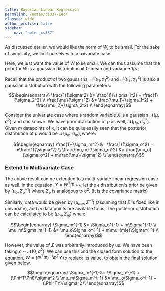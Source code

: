 ```yaml
---
title: Bayesian Linear Regression
permalink: /notes/cs337/Lec4
classes: wide
author_profile: false
sidebar:
    nav: "notes_cs337"
---
```

<script type="text/javascript" src="https://code.jquery.com/jquery-1.7.1.min.js"></script>

<script type="text/x-mathjax-config">
  MathJax.Hub.Config({
    tex2jax: {
      inlineMath: [ ['$','$'], ["\\(","\\)"] ],
      processEscapes: true
    }
  });
</script>
<script type="text/javascript" async src="https://cdnjs.cloudflare.com/ajax/libs/mathjax/2.7.5/latest.js?config=TeX-MML-AM_CHTML" async></script>

<!-- Notes begin from here -->

As discussed earlier, we would like the norm of $W_i$ to be small. For the sake of simplicity, we limit ourselves to a univariate case.

Here, we just want the value of $W$ to be small. We can thus assume that the prior for $W$ is a gaussian distribution of 0-mean and variance $1/\lambda$.

Recall that the product of two gaussians, $\mathcal{N}(\mu_1, \sigma_1^2)$ and $\mathcal{N}(\mu_2, \sigma_2^2)$ is also a gaussian distribution with the following parameters:

<div style="text-align: center;">
  $$\begin{eqnarray}
    \frac{1}{\sigma^2} &= \frac{1}{\sigma_1^2} + \frac{1}{\sigma_2^2} \\
    \frac{\mu}{\sigma^2} &= \frac{\mu_1}{\sigma_1^2} + \frac{\mu_2}{\sigma_2^2} \\ 
  \end{eqnarray}$$
</div>

Consider the univariate case where a random variable $X$ is a gaussian $\mathcal{N}(\mu, \sigma^2)$, and $\sigma$ is known. We have prior distribution of $\mu$ as well, $\mathcal{N}(\mu_o, \sigma_o^2)$. Given $m$ datapoints of x, it can be quite easily seen that the posterior distribution of $\mu$ would be $\mathcal{N}(\mu_m, \sigma_m)$, where:

<div style="text-align: center;">
  $$\begin{eqnarray}
    \frac{1}{\sigma_m^2} &= \frac{1}{\sigma_o^2} + m\frac{1}{\sigma^2} \\
    \frac{\mu_m}{\sigma_m^2} &= \frac{\mu_o}{\sigma_o^2} + m\frac{\mu}{\sigma^2} \\ 
  \end{eqnarray}$$
</div>


### Extend to Multivariate Case

The above result can be extended to a multi-variate linear regression case as well. In the equation, $Y = W^T\Phi + \epsilon$, let the $\epsilon$ distribution's prior be given by $(\mu_o, \Sigma_o^{-1})$ where $\Sigma_o$ is analogous to $\sigma^2$. (It is the covariance matrix) 

Similarly, data would be given by $(\mu_{mle}, \Sigma^{-1})$ (assuming that $\Sigma$ is fixed like in univariate), and $m$ data points are available to us. The posterior distribution can be calculated to be $(\mu_m, \Sigma_m)$ where

<div style="text-align: center;">
  $$\begin{eqnarray}
    \Sigma_m^{-1} &=  \Sigma_o^{-1} + m\Sigma^{-1} \\
    \mu_m\Sigma_m^{-1} &= \mu_o\Sigma_o^{-1} + m\mu_{mle}\Sigma^{-1} \\
  \end{eqnarray}$$
</div>


However, the value of $\Sigma$ was arbitrarily introduced by us. We have been taking $\epsilon\sim\mathcal{N}(0,\sigma^2)$. We can use this and the closed form solution to the equation, $W = (\Phi^T\Phi)^{-1}\Phi^TY$ to replace its value, to obtain the final solution given below.

<div class = "notice--warning" style="text-align: center;">
  $$\begin{eqnarray}
    \Sigma_m^{-1} &= \Sigma_o^{-1} + (\Phi^T\Phi)/\sigma^2 \\
    \mu_m\Sigma_m^{-1} &= \mu_o\Sigma_o^{-1} + (\Phi^TY)/\sigma^2 \\
  \end{eqnarray}$$
</div>
